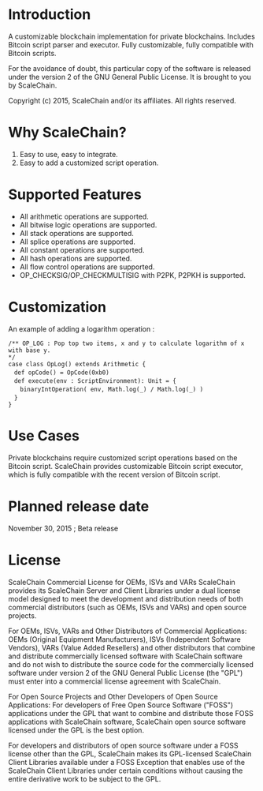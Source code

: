 Introduction
============
A customizable blockchain implementation for private blockchains.
Includes Bitcoin script parser and executor. Fully customizable, fully compatible with Bitcoin scripts.

For the avoidance of doubt, this particular copy of the software is released under the version 2 of the GNU General Public License. It is brought to you by ScaleChain.

Copyright (c) 2015, ScaleChain and/or its affiliates. All rights reserved.

Why ScaleChain?
===============
1. Easy to use, easy to integrate.
2. Easy to add a customized script operation.

Supported Features
==================
- All arithmetic operations are supported.
- All bitwise logic operations are supported. 
- All stack operations are supported.
- All splice operations are supported.
- All constant operations are supported.
- All hash operations are supported.
- All flow control operations are supported.
- OP_CHECKSIG/OP_CHECKMULTISIG with P2PK, P2PKH is supported.

Customization
=============
An example of adding a logarithm operation : 
```
/** OP_LOG : Pop top two items, x and y to calculate logarithm of x with base y.
*/
case class OpLog() extends Arithmetic {
　def opCode() = OpCode(0xb0)
　def execute(env : ScriptEnvironment): Unit = {
　　binaryIntOperation( env, Math.log(_) / Math.log(_) )
　}
}
```

Use Cases
=========
Private blockchains require customized script operations based on the Bitcoin script. ScaleChain provides customizable Bitcoin script executor, which is fully compatible with the recent version of Bitcoin script.

Planned release date
====================
November 30, 2015 ; Beta release

License
=======
ScaleChain Commercial License for OEMs, ISVs and VARs
ScaleChain provides its ScaleChain Server and Client Libraries under a dual license model designed to meet the development and distribution needs of both commercial distributors (such as OEMs, ISVs and VARs) and open source projects.

For OEMs, ISVs, VARs and Other Distributors of Commercial Applications:
OEMs (Original Equipment Manufacturers), ISVs (Independent Software Vendors), VARs (Value Added Resellers) and other distributors that combine and distribute commercially licensed software with ScaleChain software and do not wish to distribute the source code for the commercially licensed software under version 2 of the GNU General Public License (the "GPL") must enter into a commercial license agreement with ScaleChain.

For Open Source Projects and Other Developers of Open Source Applications:
For developers of Free Open Source Software ("FOSS") applications under the GPL that want to combine and distribute those FOSS applications with ScaleChain software, ScaleChain open source software licensed under the GPL is the best option.

For developers and distributors of open source software under a FOSS license other than the GPL, ScaleChain makes its GPL-licensed ScaleChain Client Libraries available under a FOSS Exception that enables use of the ScaleChain Client Libraries under certain conditions without causing the entire derivative work to be subject to the GPL.
